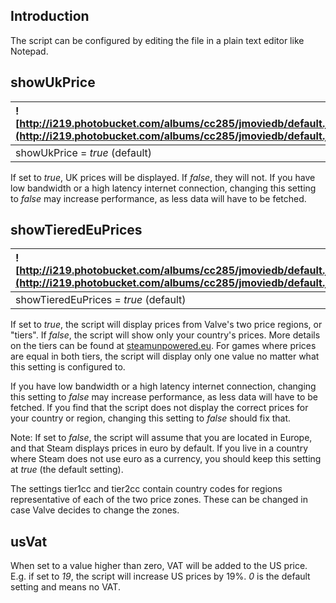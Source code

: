 ## Introduction ##
The script can be configured by editing the file in a plain text editor like Notepad.

## showUkPrice ##
| ![http://i219.photobucket.com/albums/cc285/jmoviedb/default.jpg](http://i219.photobucket.com/albums/cc285/jmoviedb/default.jpg) | ![http://i219.photobucket.com/albums/cc285/jmoviedb/no_uk.jpg](http://i219.photobucket.com/albums/cc285/jmoviedb/no_uk.jpg) |
|:--------------------------------------------------------------------------------------------------------------------------------|:----------------------------------------------------------------------------------------------------------------------------|
| showUkPrice = _true_ (default)                                                                                                  | showUkPrice = _false_                                                                                                       |
If set to _true_, UK prices will be displayed. If _false_, they will not. If you have low bandwidth or a high latency internet connection, changing this setting to _false_ may increase performance, as less data will have to be fetched.

## showTieredEuPrices ##
| ![http://i219.photobucket.com/albums/cc285/jmoviedb/default.jpg](http://i219.photobucket.com/albums/cc285/jmoviedb/default.jpg) | ![http://i219.photobucket.com/albums/cc285/jmoviedb/no_tiers.jpg](http://i219.photobucket.com/albums/cc285/jmoviedb/no_tiers.jpg) |
|:--------------------------------------------------------------------------------------------------------------------------------|:----------------------------------------------------------------------------------------------------------------------------------|
| showTieredEuPrices = _true_ (default)                                                                                           | showTieredEuPrices = _false_                                                                                                      |
If set to _true_, the script will display prices from Valve's two price regions, or "tiers". If _false_, the script will show only your country's prices. More details on the tiers can be found at [steamunpowered.eu](http://steamunpowered.eu/european-tiers/). For games where prices are equal in both tiers, the script will display only one value no matter what this setting is configured to.

If you have low bandwidth or a high latency internet connection, changing this setting to _false_ may increase performance, as less data will have to be fetched. If you find that the script does not display the correct prices for your country or region, changing this setting to _false_ should fix that.

Note: If set to _false_, the script will assume that you are located in Europe, and that Steam displays prices in euro by default. If you live in a country where Steam does not use euro as a currency, you should keep this setting at _true_ (the default setting).

The settings tier1cc and tier2cc contain country codes for regions representative of each of the two price zones. These can be changed in case Valve decides to change the zones.

## usVat ##
When set to a value higher than zero, VAT will be added to the US price. E.g. if set to _19_, the script will increase US prices by 19%. _0_ is the default setting and means no VAT.